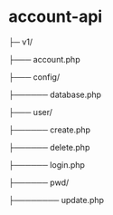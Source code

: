 # account-api

├─ v1/

├─── account.php

├─── config/

├────── database.php 

├─── user/

├────── create.php

├────── delete.php 

├────── login.php

├────── pwd/

├──────── update.php
